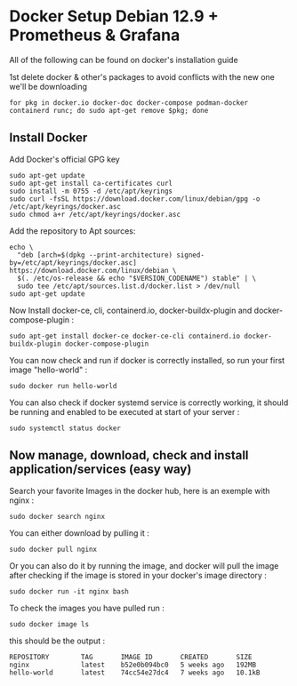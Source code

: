 # Docker Setup Debian 12.9 + Prometheus & Grafana

All of the following can be found on docker's installation guide 

1st delete docker & other's packages to avoid conflicts with the new one we'll be downloading
```shell
for pkg in docker.io docker-doc docker-compose podman-docker containerd runc; do sudo apt-get remove $pkg; done
```

## Install Docker
Add Docker's official GPG key
```shell
sudo apt-get update
sudo apt-get install ca-certificates curl
sudo install -m 0755 -d /etc/apt/keyrings
sudo curl -fsSL https://download.docker.com/linux/debian/gpg -o /etc/apt/keyrings/docker.asc
sudo chmod a+r /etc/apt/keyrings/docker.asc
```

Add the repository to Apt sources:
```shell
echo \
  "deb [arch=$(dpkg --print-architecture) signed-by=/etc/apt/keyrings/docker.asc] https://download.docker.com/linux/debian \
  $(. /etc/os-release && echo "$VERSION_CODENAME") stable" | \
  sudo tee /etc/apt/sources.list.d/docker.list > /dev/null
sudo apt-get update
```

Now Install docker-ce, cli, containerd.io, docker-buildx-plugin and docker-compose-plugin :
```shell
sudo apt-get install docker-ce docker-ce-cli containerd.io docker-buildx-plugin docker-compose-plugin
```

You can now check and run if docker is correctly installed, so run your first image "hello-world" :
```shell
sudo docker run hello-world
```

You can also check if docker systemd service is correctly working, it should be running and enabled to be executed at start of your server : 
```shell
sudo systemctl status docker
```

## Now manage, download, check and install application/services (easy way)

Search your favorite Images in the docker hub, here is an exemple with nginx :
```shell
sudo docker search nginx
```
You can either download by pulling it :
```shell
sudo docker pull nginx
```
Or you can also do it by running the image, and docker will pull the image after checking if the image is stored in your docker's image directory :
```shell
sudo docker run -it nginx bash
```
To check the images you have pulled run :
```shell
sudo docker image ls
```
this should be the output : 
```shell
REPOSITORY        TAG       IMAGE ID       CREATED       SIZE
nginx             latest    b52e0b094bc0   5 weeks ago   192MB
hello-world       latest    74cc54e27dc4   7 weeks ago   10.1kB
```

